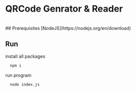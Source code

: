 # QRCode Genrator & Reader
<br>
## Prerequisites
[NodeJS](https://nodejs.org/en/download)

## Run

install all packages

```bash
  npm i
```
run program

```bash
  node index.js
```
